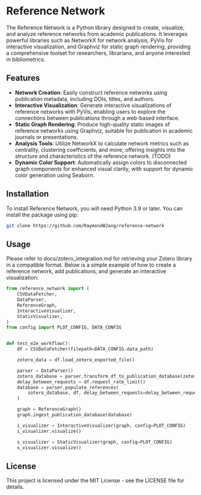 # Reference Network

The Reference Network is a Python library designed to create, visualize, and analyze reference networks from academic publications. It leverages powerful libraries such as NetworkX for network analysis, PyVis for interactive visualization, and Graphviz for static graph rendering, providing a comprehensive toolset for researchers, librarians, and anyone interested in bibliometrics.

## Features

- **Network Creation**: Easily construct reference networks using publication metadata, including DOIs, titles, and authors.
- **Interactive Visualization**: Generate interactive visualizations of reference networks with PyVis, enabling users to explore the connections between publications through a web-based interface.
- **Static Graph Rendering**: Produce high-quality static images of reference networks using Graphviz, suitable for publication in academic journals or presentations.
- **Analysis Tools**: Utilize NetworkX to calculate network metrics such as centrality, clustering coefficients, and more, offering insights into the structure and characteristics of the reference network. (TODO)
- **Dynamic Color Support**: Automatically assign colors to disconnected graph components for enhanced visual clarity, with support for dynamic color generation using Seaborn.

## Installation

To install Reference Network, you will need Python 3.9 or later. You can install the package using pip:

```sh
git clone https://github.com/RaymondWJang/reference-network
```
## Usage

Please refer to docs/zotero_integration.md for retrieving your Zotero library in a compatible format.
Below is a simple example of how to create a reference network, add publications, and generate an interactive visualization:

```python
from reference_network import (
    CSVDataFetcher,
    DataParser,
    ReferenceGraph,
    InteractiveVisualizer,
    StaticVisualizer,
)
from config import PLOT_CONFIG, DATA_CONFIG


def test_e2e_workflow():
    df = CSVDataFetcher(filepath=DATA_CONFIG.data_path)

    zotero_data = df.load_zotero_exported_file()

    parser = DataParser()
    zotero_database = parser.transform_df_to_publication_database(zotero_data)
    delay_between_requests = df.request_rate_limit()
    database = parser.populate_references(
        zotero_database, df, delay_between_requests=delay_between_requests
    )

    graph = ReferenceGraph()
    graph.ingest_publication_database(database)

    i_visualizer = InteractiveVisualizer(graph, config=PLOT_CONFIG)
    i_visualizer.visualize()

    s_visualizer = StaticVisualizer(graph, config=PLOT_CONFIG)
    s_visualizer.visualize()
```

## License

This project is licensed under the MIT License - see the LICENSE file for details.
